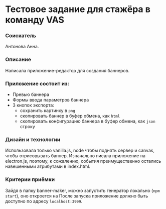 # Тестовое задание для стажёра в команду VAS

### Соискатель
Антонова Анна.

### Описание
Написала приложение-редактор для создания баннеров.

### Приложение состоит из:
* Превью баннера
* Формы ввода параметров баннера
* 3 кнопок экспорта:
    * сохранить картинку в `png`
    * скопировать баннер в буфер обмена, как `html`
    * скопировать конфигурацию баннера в буфер обмена, как `json` строку

### Дизайн и технологии
Использовала только vanilla.js, node чтобы поднять сервер и canvas, чтобы отрисовывать баннер.
Изначально писала приложение на electron.js, поэтому, к сожалению, события преимущественно остались навешенными атрибутами в index.html.

### Критерии приёмки
Зайдя в папку banner-maker, можно запустить генератор локально (`npm start`), оно откроется на 
После запуска приложение должно быть доступно по адресу `localhost:3999`.
